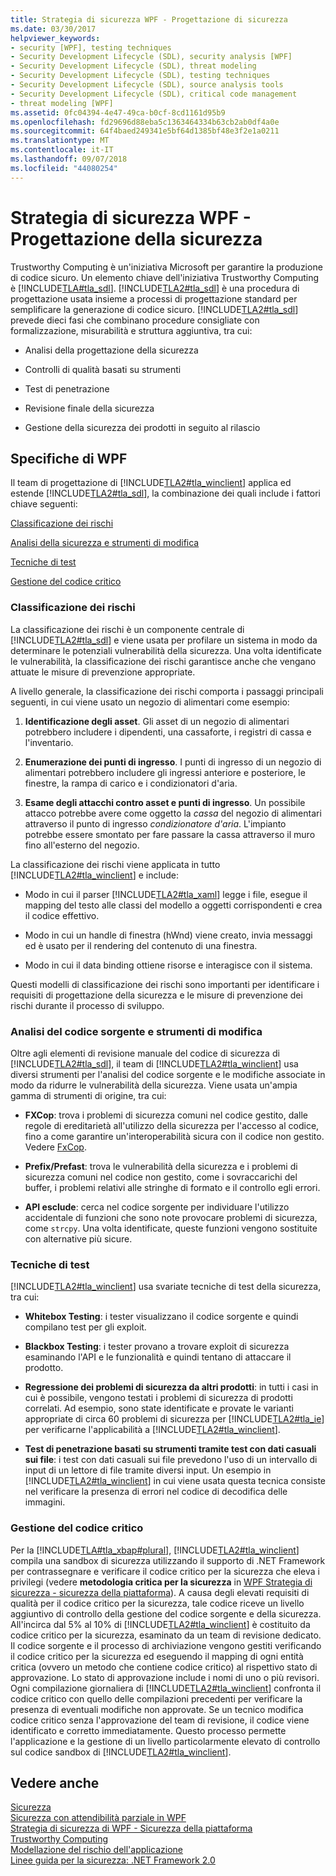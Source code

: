 ```yaml
---
title: Strategia di sicurezza WPF - Progettazione di sicurezza
ms.date: 03/30/2017
helpviewer_keywords:
- security [WPF], testing techniques
- Security Development Lifecycle (SDL), security analysis [WPF]
- Security Development Lifecycle (SDL), threat modeling
- Security Development Lifecycle (SDL), testing techniques
- Security Development Lifecycle (SDL), source analysis tools
- Security Development Lifecycle (SDL), critical code management
- threat modeling [WPF]
ms.assetid: 0fc04394-4e47-49ca-b0cf-8cd1161d95b9
ms.openlocfilehash: fd29696d88eba5c1363464334b63cb2ab0df4a0e
ms.sourcegitcommit: 64f4baed249341e5bf64d1385bf48e3f2e1a0211
ms.translationtype: MT
ms.contentlocale: it-IT
ms.lasthandoff: 09/07/2018
ms.locfileid: "44080254"
---
```

# <a name="wpf-security-strategy---security-engineering"></a>Strategia di sicurezza WPF - Progettazione della sicurezza
Trustworthy Computing è un'iniziativa Microsoft per garantire la produzione di codice sicuro. Un elemento chiave dell'iniziativa Trustworthy Computing è [!INCLUDE[TLA#tla_sdl](../../../includes/tlasharptla-sdl-md.md)]. [!INCLUDE[TLA2#tla_sdl](../../../includes/tla2sharptla-sdl-md.md)] è una procedura di progettazione usata insieme a processi di progettazione standard per semplificare la generazione di codice sicuro. [!INCLUDE[TLA2#tla_sdl](../../../includes/tla2sharptla-sdl-md.md)] prevede dieci fasi che combinano procedure consigliate con formalizzazione, misurabilità e struttura aggiuntiva, tra cui:  
  
-   Analisi della progettazione della sicurezza  
  
-   Controlli di qualità basati su strumenti  
  
-   Test di penetrazione  
  
-   Revisione finale della sicurezza  
  
-   Gestione della sicurezza dei prodotti in seguito al rilascio  
  
## <a name="wpf-specifics"></a>Specifiche di WPF  
 Il team di progettazione di [!INCLUDE[TLA2#tla_winclient](../../../includes/tla2sharptla-winclient-md.md)] applica ed estende [!INCLUDE[TLA2#tla_sdl](../../../includes/tla2sharptla-sdl-md.md)], la combinazione dei quali include i fattori chiave seguenti:  
  
 [Classificazione dei rischi](#threat_modeling)  
  
 [Analisi della sicurezza e strumenti di modifica](#tools)  
  
 [Tecniche di test](#techniques)  
  
 [Gestione del codice critico](#critical_code)  
  
<a name="threat_modeling"></a>   
### <a name="threat-modeling"></a>Classificazione dei rischi  
 La classificazione dei rischi è un componente centrale di [!INCLUDE[TLA2#tla_sdl](../../../includes/tla2sharptla-sdl-md.md)] e viene usata per profilare un sistema in modo da determinare le potenziali vulnerabilità della sicurezza. Una volta identificate le vulnerabilità, la classificazione dei rischi garantisce anche che vengano attuate le misure di prevenzione appropriate.  
  
 A livello generale, la classificazione dei rischi comporta i passaggi principali seguenti, in cui viene usato un negozio di alimentari come esempio:  
  
1.  **Identificazione degli asset**. Gli asset di un negozio di alimentari potrebbero includere i dipendenti, una cassaforte, i registri di cassa e l'inventario.  
  
2.  **Enumerazione dei punti di ingresso**. I punti di ingresso di un negozio di alimentari potrebbero includere gli ingressi anteriore e posteriore, le finestre, la rampa di carico e i condizionatori d'aria.  
  
3.  **Esame degli attacchi contro asset e punti di ingresso**. Un possibile attacco potrebbe avere come oggetto la *cassa* del negozio di alimentari attraverso il punto di ingresso *condizionatore d'aria*. L'impianto potrebbe essere smontato per fare passare la cassa attraverso il muro fino all'esterno del negozio.  
  
 La classificazione dei rischi viene applicata in tutto [!INCLUDE[TLA2#tla_winclient](../../../includes/tla2sharptla-winclient-md.md)] e include:  
  
-   Modo in cui il parser [!INCLUDE[TLA2#tla_xaml](../../../includes/tla2sharptla-xaml-md.md)] legge i file, esegue il mapping del testo alle classi del modello a oggetti corrispondenti e crea il codice effettivo.  
  
-   Modo in cui un handle di finestra (hWnd) viene creato, invia messaggi ed è usato per il rendering del contenuto di una finestra.  
  
-   Modo in cui il data binding ottiene risorse e interagisce con il sistema.  
  
 Questi modelli di classificazione dei rischi sono importanti per identificare i requisiti di progettazione della sicurezza e le misure di prevenzione dei rischi durante il processo di sviluppo.  
  
<a name="tools"></a>   
### <a name="source-analysis-and-editing-tools"></a>Analisi del codice sorgente e strumenti di modifica  
 Oltre agli elementi di revisione manuale del codice di sicurezza di [!INCLUDE[TLA2#tla_sdl](../../../includes/tla2sharptla-sdl-md.md)], il team di [!INCLUDE[TLA2#tla_winclient](../../../includes/tla2sharptla-winclient-md.md)] usa diversi strumenti per l'analisi del codice sorgente e le modifiche associate in modo da ridurre le vulnerabilità della sicurezza. Viene usata un'ampia gamma di strumenti di origine, tra cui:  
  
-   **FXCop**: trova i problemi di sicurezza comuni nel codice gestito, dalle regole di ereditarietà all'utilizzo della sicurezza per l'accesso al codice, fino a come garantire un'interoperabilità sicura con il codice non gestito. Vedere [FxCop](http://www.gotdotnet.com/team/fxcop/).  
  
-   **Prefix/Prefast**: trova le vulnerabilità della sicurezza e i problemi di sicurezza comuni nel codice non gestito, come i sovraccarichi del buffer, i problemi relativi alle stringhe di formato e il controllo egli errori.  
  
-   **API esclude**: cerca nel codice sorgente per individuare l'utilizzo accidentale di funzioni che sono note provocare problemi di sicurezza, come `strcpy`. Una volta identificate, queste funzioni vengono sostituite con alternative più sicure.  
  
<a name="techniques"></a>   
### <a name="testing-techniques"></a>Tecniche di test  
 [!INCLUDE[TLA2#tla_winclient](../../../includes/tla2sharptla-winclient-md.md)] usa svariate tecniche di test della sicurezza, tra cui:  
  
-   **Whitebox Testing**: i tester visualizzano il codice sorgente e quindi compilano test per gli exploit.  
  
-   **Blackbox Testing**: i tester provano a trovare exploit di sicurezza esaminando l'API e le funzionalità e quindi tentano di attaccare il prodotto.  
  
-   **Regressione dei problemi di sicurezza da altri prodotti**: in tutti i casi in cui è possibile, vengono testati i problemi di sicurezza di prodotti correlati. Ad esempio, sono state identificate e provate le varianti appropriate di circa 60 problemi di sicurezza per [!INCLUDE[TLA2#tla_ie](../../../includes/tla2sharptla-ie-md.md)] per verificarne l'applicabilità a [!INCLUDE[TLA2#tla_winclient](../../../includes/tla2sharptla-winclient-md.md)].  
  
-   **Test di penetrazione basati su strumenti tramite test con dati casuali sui file**: i test con dati casuali sui file prevedono l'uso di un intervallo di input di un lettore di file tramite diversi input. Un esempio in [!INCLUDE[TLA2#tla_winclient](../../../includes/tla2sharptla-winclient-md.md)] in cui viene usata questa tecnica consiste nel verificare la presenza di errori nel codice di decodifica delle immagini.  
  
<a name="critical_code"></a>   
### <a name="critical-code-management"></a>Gestione del codice critico  
 Per la [!INCLUDE[TLA#tla_xbap#plural](../../../includes/tlasharptla-xbapsharpplural-md.md)], [!INCLUDE[TLA2#tla_winclient](../../../includes/tla2sharptla-winclient-md.md)] compila una sandbox di sicurezza utilizzando il supporto di .NET Framework per contrassegnare e verificare il codice critico per la sicurezza che eleva i privilegi (vedere **metodologia critica per la sicurezza** in [WPF Strategia di sicurezza - sicurezza della piattaforma](../../../docs/framework/wpf/wpf-security-strategy-platform-security.md)). A causa degli elevati requisiti di qualità per il codice critico per la sicurezza, tale codice riceve un livello aggiuntivo di controllo della gestione del codice sorgente e della sicurezza. All'incirca dal 5% al 10% di [!INCLUDE[TLA2#tla_winclient](../../../includes/tla2sharptla-winclient-md.md)] è costituito da codice critico per la sicurezza, esaminato da un team di revisione dedicato. Il codice sorgente e il processo di archiviazione vengono gestiti verificando il codice critico per la sicurezza ed eseguendo il mapping di ogni entità critica (ovvero un metodo che contiene codice critico) al rispettivo stato di approvazione. Lo stato di approvazione include i nomi di uno o più revisori. Ogni compilazione giornaliera di [!INCLUDE[TLA2#tla_winclient](../../../includes/tla2sharptla-winclient-md.md)] confronta il codice critico con quello delle compilazioni precedenti per verificare la presenza di eventuali modifiche non approvate. Se un tecnico modifica codice critico senza l'approvazione del team di revisione, il codice viene identificato e corretto immediatamente. Questo processo permette l'applicazione e la gestione di un livello particolarmente elevato di controllo sul codice sandbox di [!INCLUDE[TLA2#tla_winclient](../../../includes/tla2sharptla-winclient-md.md)].  
  
## <a name="see-also"></a>Vedere anche  
 [Sicurezza](../../../docs/framework/wpf/security-wpf.md)  
 [Sicurezza con attendibilità parziale in WPF](../../../docs/framework/wpf/wpf-partial-trust-security.md)  
 [Strategia di sicurezza di WPF - Sicurezza della piattaforma](../../../docs/framework/wpf/wpf-security-strategy-platform-security.md)  
 [Trustworthy Computing](https://www.microsoft.com/mscorp/twc/default.mspx)  
 [Modellazione del rischio dell'applicazione](https://msdn.microsoft.com/security/securecode/threatmodeling/acetm/)  
 [Linee guida per la sicurezza: .NET Framework 2.0](https://msdn.microsoft.com/library/default.asp?url=/library/dnpag2/html/PAGGuidelines0003.asp)
